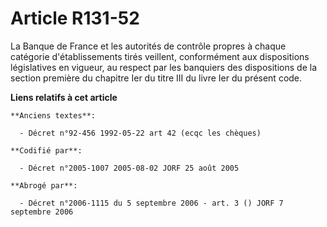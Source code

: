 # Article R131-52

La Banque de France et les autorités de contrôle propres à chaque catégorie d'établissements tirés veillent, conformément aux
dispositions législatives en vigueur, au respect par les banquiers des dispositions de la section première du chapitre Ier du
titre III du livre Ier du présent code.

**Liens relatifs à cet article**

	**Anciens textes**:

	  - Décret n°92-456 1992-05-22 art 42 (ecqc les chèques)

	**Codifié par**:

	  - Décret n°2005-1007 2005-08-02 JORF 25 août 2005

	**Abrogé par**:

	  - Décret n°2006-1115 du 5 septembre 2006 - art. 3 () JORF 7 septembre 2006
